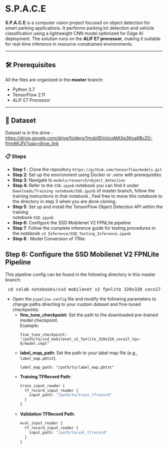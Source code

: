 # S.P.A.C.E

**S.P.A.C.E** is a computer vision project focused on object detection for smart parking applications. It performs parking lot detection and vehicle classification using a lightweight CNN model optimized for Edge AI deployment. The solution runs on the **ALIF E7 processor**, making it suitable for real-time inference in resource-constrained environments.

---

## 🛠 Prerequisites

All the files are organized in the **master** branch:
- Python 3.7  
- TensorFlow 2.11  
- ALIF E7 Processor

---

## 📁 Dataset

Dataset is in the drive : https://drive.google.com/drive/folders/1mxb0ElnUcqMA5p3Koa6BcZG-fmnAKJfV?usp=drive_link



### 📋 Steps

- **Step 1** : Clone the repository  ``` https://github.com/tensorflow/models.git ```
- **Step 2**: Set up the environment using Docker or .venv with prerequisites  
- **Step 3**: Navigate to `models/research/object_detection`  
- **Step 4**: Refer to the `SSD.ipynb` notebook you can find it under `Downloads/Training notebook/SSD.ipynb` of master branch, follow the training instructions in that notebook  , Feel free to move this notebook to the directory in step 3 when you are done cloning.
- **Step 5**: Set up and install the TensorFlow Object Detection API within the training  
  notebook `SSD.ipynb`  
- **Step 6**: Configure the SSD Mobilenet V2 FPNLite pipeline  
- **Step 7**: Follow the complete inference guide for testing procedures in the notebook     ```
  cd Inference/SSD_Testing_Inference.ipynb   ```
- **Step 8** : Model Conversion of Tflite  

## Step 6: Configure the SSD Mobilenet V2 FPNLite Pipeline

This pipeline config can be found in the following directory in this master branch:

<pre> cd colab_notebooks/ssd_mobilenet_v2_fpnlite_320x320_coco17_tpu-8 </pre>

- Open the `pipeline.config` file and modify the following parameters to change paths directing to your custom dataset and fine-tuned checkpoints:
  - **fine_tune_checkpoint**: Set the path to the downloaded pre-trained model checkpoint.  
    Example:
    ```text
    fine_tune_checkpoint: "/path/to/ssd_mobilenet_v2_fpnlite_320x320_coco17_tpu-8/model.ckpt"
    ```
  - **label_map_path**: Set the path to your label map file (e.g., `label_map.pbtxt`).
    ```text
    label_map_path: "/path/to/label_map.pbtxt"
    ```
  - **Training TFRecord Path**:
    ```protobuf
    train_input_reader {
      tf_record_input_reader {
        input_path: "/path/to/train_tfrecord"
      }
    }
    ```
  - **Validation TFRecord Path**:
    ```protobuf
    eval_input_reader {
      tf_record_input_reader {
        input_path: "/path/to/val_tfrecord"
      }
    }
    ```

